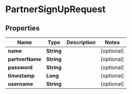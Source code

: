 
# PartnerSignUpRequest

## Properties
Name | Type | Description | Notes
------------ | ------------- | ------------- | -------------
**name** | **String** |  |  [optional]
**partnerName** | **String** |  |  [optional]
**password** | **String** |  |  [optional]
**timestamp** | **Long** |  |  [optional]
**username** | **String** |  |  [optional]




